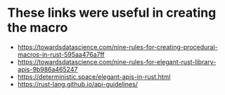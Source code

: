 These links were useful in creating the macro
=============================================

* https://towardsdatascience.com/nine-rules-for-creating-procedural-macros-in-rust-595aa476a7ff
* https://towardsdatascience.com/nine-rules-for-elegant-rust-library-apis-9b986a465247
* https://deterministic.space/elegant-apis-in-rust.html
* https://rust-lang.github.io/api-guidelines/
